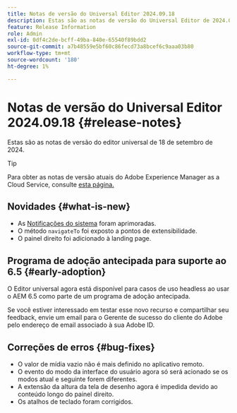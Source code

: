 ```yaml
---
title: Notas de versão do Universal Editor 2024.09.18
description: Estas são as notas de versão do Universal Editor de 2024.09.18.
feature: Release Information
role: Admin
exl-id: 0df4c2de-bcff-49ba-840e-65540f89bdd2
source-git-commit: a7b48559e5bf60c86fecd73a8bcef6c9aaa03b80
workflow-type: tm+mt
source-wordcount: '180'
ht-degree: 1%

---
```


# Notas de versão do Universal Editor 2024.09.18 {#release-notes}

Estas são as notas de versão do editor universal de 18 de setembro de 2024.

>[!TIP]
>
>Para obter as notas de versão atuais do Adobe Experience Manager as a Cloud Service, consulte [esta página.](/help/release-notes/release-notes-cloud/release-notes-current.md)

## Novidades {#what-is-new}

* As [Notificações do sistema](https://spectrum.adobe.com/page/toast/) foram aprimoradas.
* O método `navigateTo` foi exposto a pontos de extensibilidade.
* O painel direito foi adicionado à landing page.

## Programa de adoção antecipada para suporte ao 6.5 {#early-adoption}

O Editor universal agora está disponível para casos de uso headless ao usar o AEM 6.5 como parte de um programa de adoção antecipada.

Se você estiver interessado em testar esse novo recurso e compartilhar seu feedback, envie um email para o Gerente de sucesso do cliente do Adobe pelo endereço de email associado à sua Adobe ID.

## Correções de erros {#bug-fixes}

* O valor de mídia vazio não é mais definido no aplicativo remoto.
* O evento do modo da interface do usuário agora só será acionado se os modos atual e seguinte forem diferentes.
* A extensão da altura da tela de desenho agora é impedida devido ao conteúdo longo do painel direito.
* Os atalhos de teclado foram corrigidos.
